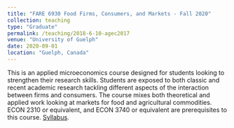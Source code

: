 ```yaml
---
title: "FARE 6930 Food Firms, Consumers, and Markets - Fall 2020"
collection: teaching
type: "Graduate"
permalink: /teaching/2018-6-10-agec2017
venue: "University of Guelph"
date: 2020-09-01
location: "Guelph, Canada"
---
```


This is an applied microeconomics course designed for students looking to strengthen their research skills. Students are exposed to both classic and recent academic research tackling different aspects of the interaction between firms and consumers. The course mixes both theoretical and applied work looking at markets for food and agricultural commodities. ECON 2310 or equivalent, and ECON 3740 or equivalent are prerequisites to this course.
[Syllabus](http://jgnunol.github.io/files/fare6930_f20Syllabus.pdf).
